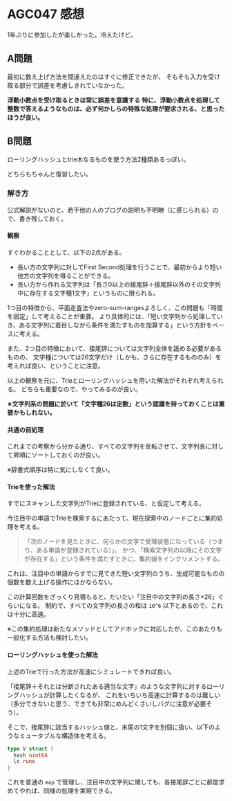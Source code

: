 # AGC047 感想

1年ぶりに参加したが楽しかった。冷えたけど。

## A問題

最初に数え上げ方法を間違えたのはすぐに修正できたが、
そもそも入力を受け取る部分で誤差を考慮しきれていなかった。

**浮動小数点を受け取るときは常に誤差を意識する**
**特に、浮動小数点を処理して整数で答えるようなものは、必ず何かしらの特殊な処理が要求される、と思ったほうが良い。**

## B問題

ローリングハッシュとtrie木なるものを使う方法2種類あるっぽい。

どちらもちゃんと復習したい。

### 解き方

公式解説がないのと、若干他の人のブログの説明も不明瞭（に感じられる）ので、書き残しておく。

#### 観察

すぐわかることとして、以下の2点がある。

- 長い方の文字列に対してFirst Second処理を行うことで、最初からより短い他方の文字列を得ることができる。
- 長い方から作れる文字列は「長さ0以上の接尾辞＋接尾辞以外のその文字列中に存在する文字種1文字」というものに限られる。

1つ目の特徴から、平面走査法やzero-sum-rangesよろしく、この問題も「時間を固定」して考えることが重要。
より具体的には、「短い文字列から処理していき、ある文字列に着目しながら条件を満たすものを加算する」という方針をベースに考える。

また、2つ目の特徴において、接尾辞については文字列全体を舐める必要があるものの、
文字種については26文字だけ（しかも、さらに存在するもののみ）を考えれば良い、ということに注意。

以上の観察を元に、Trieとローリングハッシュを用いた解法がそれぞれ考えられる。
どちらも重要なので、やってみるのが良い。

**※文字列系の問題に於いて「文字種26は定数」という認識を持っておくことは重要かもしれない。**

#### 共通の前処理

これまでの考察から分かる通り、すべての文字列を反転させて、文字列長に対して昇順にソートしておくのが良い。

※辞書式順序は特に気にしなくて良い。

#### Trieを使った解法

すでにスキャンした文字列がTrieに登録されている、と仮定して考える。

今注目中の単語でTrieを検索するにあたって、現在探索中のノードごとに集約処理を考える。

> 「次のノードを見たときに、何らかの文字で受理状態になっている（つまり、ある単語が登録されている）」、
> かつ、「検索文字列の以降にその文字が存在する」という条件を満たすときに、集約値をインクリメントする。

これは、注目中の単語からすでに見てきた短い文字列のうち、生成可能なものの個数を数え上げる操作にほかならない。

この計算回数をざっくり見積もると、だいたい「注目中の文字列の長さ×26」ぐらいになる。
制約で、すべての文字列の長さの和は `10^6` 以下とあるので、これは十分に高速。

※この集約処理は新たなメソッドとしてアドホックに対応したが、このあたりも一般化する方法も検討したい。

#### ローリングハッシュを使った解法

上述のTrieで行った方法が高速にシミュレートできれば良い。

「接尾辞＋それとは分断されたある適当な文字」のような文字列に対するローリングハッシュが計算したくなるが、
これをいちいち高速に計算するのは難しい（多分できないと思う、できても非常にめんどくさいしバグに注意が必要そう）。

そこで、接尾辞に該当するハッシュ値と、末尾の1文字を別個に扱い、以下のようなミュータブルな構造体を考える。

```go
type V struct {
  hash uint64
  lc rune
}
```

これを普通の `map` で管理し、注目中の文字列に関しても、各接尾辞ごとに都度求めてやれば、同様の処理を実現できる。


